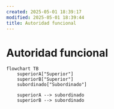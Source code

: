 ```yaml
---
created: 2025-05-01 18:39:17
modified: 2025-05-01 18:39:44
title: Autoridad funcional
---
```

# Autoridad funcional

```mermaid
flowchart TB
	superiorA["Superior"]
	superiorB["Superior"]
	subordinado["Subordinado"]
	
	superiorA --> subordinado
	superiorB --> subordinado
```
